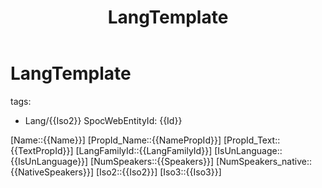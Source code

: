 ﻿---
title: "LangTemplate"
type: Lang
license: CC BY-SA 4.0
publish: true
confidential: public
isDeleted: false
isReadOnly: false

aliases:
- 
---

#  LangTemplate

tags: 
- Lang/{{Iso2}}
SpocWebEntityId: {{Id}}

[Name::{{Name}}]
[PropId_Name::{{NamePropId}}]
[PropId_Text::{{TextPropId}}]
[LangFamilyId::{{LangFamilyId}}]
[IsUnLanguage::{{IsUnLanguage}}]
[NumSpeakers::{{Speakers}}]
[NumSpeakers_native::{{NativeSpeakers}}]
[Iso2::{{Iso2}}]
[Iso3::{{Iso3}}]

